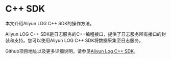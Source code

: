 # C++ SDK

本文介绍Aliyun LOG C++ SDK的操作方法。

Aliyun LOG C++ SDK是日志服务的C++编程接口，提供了日志服务所有接口的封装和支持。您可以使用Aliyun LOG C++ SDK将数据采集至日志服务。

Github项目地址以及更多详细说明，请参见[Aliyun Log C++ SDK](https://github.com/aliyun/aliyun-log-cpp-sdk)。

